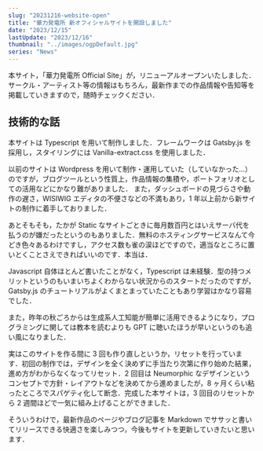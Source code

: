 ```yaml
---
slug: "20231216-website-open"
title: "華力発電所 新オフィシャルサイトを開設しました"
date: "2023/12/15"
lastUpdate: "2023/12/16"
thumbnail: "../images/ogpDefault.jpg"
series: "News"
---
```


本サイト，「華力発電所 Official Site」が，リニューアルオープンいたしました．
サークル・アーティスト等の情報はもちろん，最新作までの作品情報や告知等を掲載していきますので，随時チェックください．

## 技術的な話

本サイトは Typescript を用いて制作しました．フレームワークは Gatsby.js を採用し，スタイリングには Vanilla-extract.css を使用しました．

以前のサイトは Wordpress を用いて制作・運用していた（していなかった...）のですが，ブログツールという性質上，作品情報の集積や，ポートフォリオとしての活用などにかなり難がありました．
また，ダッシュボードの見づらさや動作の遅さ，WISIWIG エディタの不便さなどの不満もあり，1 年以上前から新サイトの制作に着手しておりました．

あとそもそも，たかが Static なサイトごときに毎月数百円とはいえサーバ代を払うのが嫌だったというのもありました．無料のホスティングサービスなんて今どき色々あるわけですし，アクセス数も雀の涙ほどですので，適当なところに置いとくことさえできればいいのです．本当は．

Javascript 自体ほとんど書いたことがなく，Typescript は未経験．型の持つメリットというのもいまいちよくわからない状況からのスタートだったのですが，Gatsby.js のチュートリアルがよくまとまっていたこともあり学習はかなり容易でした．

また，昨年の秋ごろからは生成系人工知能が簡単に活用できるようになり，プログラミングに関しては教本を読むよりも GPT に聴いたほうが早いというのも追い風になりました．

実はこのサイトを作る間に 3 回も作り直しというか，リセットを行っています．初回の制作では，デザインを全く決めずに手当たり次第に作り始めた結果，進め方がわからなくなってリセット．2 回目は Neumorphic なデザインというコンセプトで方針・レイアウトなどを決めてから進めましたが，8 ヶ月くらい粘ったところでスパゲティ化して断念．完成した本サイトは，3 回目のリセットから 2 週間ほどで一気に組み上げることができました．

そういうわけで，最新作品のページやブログ記事を Markdown でササッと書いてリリースできる快適さを楽しみつつ，今後もサイトを更新していきたいと思います．

